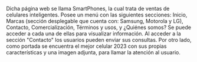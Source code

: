 Dicha página web se llama SmartPhones, la cual trata de ventas de celulares inteligentes.
Posee un menú con las siguientes secciones: Inicio, Marcas (sección desplegable que cuenta con: Samsung, Motorola y LG), Contacto, Comercialización, Términos y usos, y ¿Quiénes somos? Se puede acceder a cada una de ellas para visualizar información. 
Al acceder a la sección "Contacto" los usuarios pueden enviar sus consultas.
Por otro lado, como portada se encuentra el mejor celular 2023 con sus propias características y una imagen adjunta, para llamar la atención al usuario.

